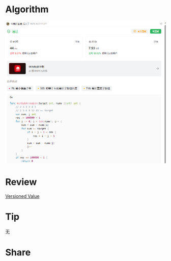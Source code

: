# Algorithm

![算法](../../images/temp/ricardoyu-2023-10-22-lc.png "算法")

# Review

[Versioned Value](https://martinfowler.com/articles/patterns-of-distributed-systems/versioned-value.html)

# Tip

无

# Share

